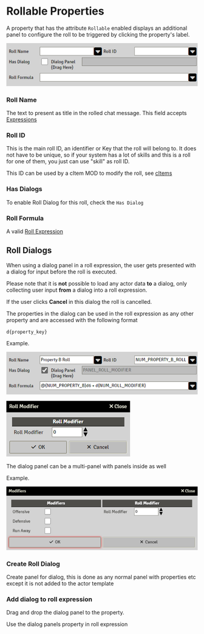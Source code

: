 # Rollable Properties

A property that has the attribute `Rollable` enabled displays an additional panel to configure the roll to be triggered by clicking the property's label.

![](./resources/properties_rollable_basic.png)

### Roll Name

The text to present as title in the rolled chat message.
This field accepts [Expressions](sandbox_expressions.md)

### Roll ID

This is the main roll ID, an identifier or Key that the roll will belong to. It does not have to be unique, so if your system has a lot of skills and this is a roll for one of them, you just can use "skill" as roll ID. 

This ID can be used by a cItem MOD to modify the roll, see [cItems](citems.md)

### Has Dialogs

To enable Roll Dialog for this roll, check the `Has Dialog` 

### Roll Formula

A valid [Roll Expression](roll_expressions.md)

## Roll Dialogs

When using a dialog panel in a roll expression, the user gets presented with a dialog for input before the roll is executed.

Please note that it is **not** possible to load any actor data **to** a dialog, only collecting user input **from** a dialog into a roll expression.

If the user clicks **Cancel** in this dialog the roll is cancelled.

The properties in the dialog can be used in the roll expression as any other property and are accessed with the following format

```
d{property_key}
```

Example.

![](./resources/properties_rollable_dialog_example.png)

![image](./resources/roll_dialog_example_1.png)

The dialog panel can be a multi-panel with panels inside as well

Example.

![image-1](./resources/roll_dialog_example_2.png)

### Create Roll Dialog

Create panel for dialog, this is done as any normal panel with properties etc except it is not added to the actor template

### Add dialog to roll expression

Drag and drop the dialog panel to the property.

Use the dialog panels property in roll expression